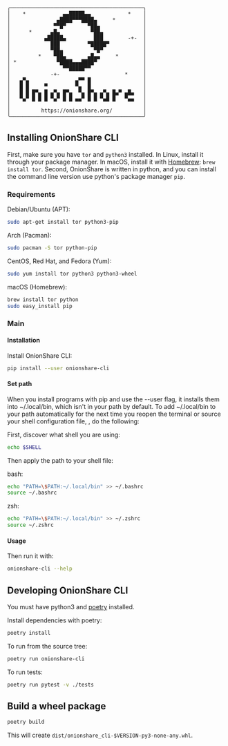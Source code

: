 ```
╭───────────────────────────────────────────╮
│    *            ▄▄█████▄▄            *    │
│               ▄████▀▀▀████▄     *         │
│              ▀▀█▀       ▀██▄              │
│      *      ▄█▄          ▀██▄             │
│           ▄█████▄         ███        -+-  │
│             ███         ▀█████▀           │
│             ▀██▄          ▀█▀             │
│         *    ▀██▄       ▄█▄▄     *        │
│ *             ▀████▄▄▄████▀               │
│                 ▀▀█████▀▀                 │
│             -+-                     *     │
│   ▄▀▄               ▄▀▀ █                 │
│   █ █     ▀         ▀▄  █                 │
│   █ █ █▀▄ █ ▄▀▄ █▀▄  ▀▄ █▀▄ ▄▀▄ █▄▀ ▄█▄   │
│   ▀▄▀ █ █ █ ▀▄▀ █ █ ▄▄▀ █ █ ▀▄█ █   ▀▄▄   │
│                                           │
│          https://onionshare.org/          │
╰───────────────────────────────────────────╯
```

## Installing OnionShare CLI

First, make sure you have `tor` and `python3` installed. In Linux, install it through your package manager. In macOS, install it with [Homebrew](https://brew.sh): `brew install tor`. Second, OnionShare is written in python, and you can install the command line version use python's package manager `pip`.

### Requirements

Debian/Ubuntu (APT):
```sh
sudo apt-get install tor python3-pip
```

Arch (Pacman):
```sh
sudo pacman -S tor python-pip
```

CentOS, Red Hat, and Fedora (Yum):
```sh
sudo yum install tor python3 python3-wheel
```

macOS (Homebrew):
```sh
brew install tor python
sudo easy_install pip
```

### Main

#### Installation

Install OnionShare CLI:

```sh
pip install --user onionshare-cli
```

#### Set path

When you install programs with pip and use the --user flag, it installs them into ~/.local/bin, which isn't in your path by default. To add ~/.local/bin to your path automatically for the next time you reopen the terminal or source your shell configuration file, , do the following:

First, discover what shell you are using:

```sh
echo $SHELL
```

Then apply the path to your shell file:

bash:

```sh
echo "PATH=\$PATH:~/.local/bin" >> ~/.bashrc
source ~/.bashrc
```

zsh:

```sh
echo "PATH=\$PATH:~/.local/bin" >> ~/.zshrc
source ~/.zshrc
```

#### Usage

Then run it with:

```sh
onionshare-cli --help
```

## Developing OnionShare CLI

You must have python3 and [poetry](https://python-poetry.org/) installed.

Install dependencies with poetry:

```sh
poetry install
```

To run from the source tree:

```sh
poetry run onionshare-cli
```

To run tests:

```sh
poetry run pytest -v ./tests
```

## Build a wheel package

```sh
poetry build
```

This will create `dist/onionshare_cli-$VERSION-py3-none-any.whl`.
